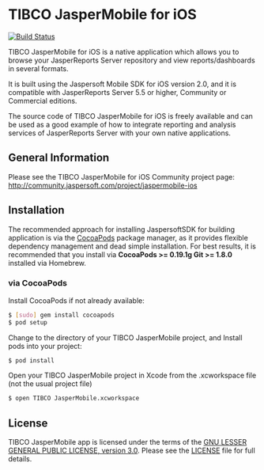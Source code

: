TIBCO JasperMobile for iOS
==========================
[![Build Status](https://travis-ci.org/Jaspersoft/js-ios-app.svg?branch=develop)](https://travis-ci.org/Jaspersoft/js-ios-app/builds)

TIBCO JasperMobile for iOS is a native application which allows you to browse your JasperReports Server repository and view reports/dashboards in several formats.

It is built using the Jaspersoft Mobile SDK for iOS version 2.0, and it is compatible with JasperReports Server 5.5 or higher, Community or Commercial editions.  

The source code of TIBCO JasperMobile for iOS is freely available and can be used as a good example of how to integrate reporting and analysis services of JasperReports Server with your own native applications.


General Information
--------------------

Please see the TIBCO JasperMobile for iOS Community project page:
http://community.jaspersoft.com/project/jaspermobile-ios

Installation
------------

The recommended approach for installing JaspersoftSDK for building application is via the [CocoaPods](http://cocoapods.org/) package manager, as it provides flexible dependency management and dead simple installation. For best results, it is recommended that you install via **CocoaPods >= 0.19.1g Git >= 1.8.0** installed via Homebrew.

### via CocoaPods

Install CocoaPods if not already available:

``` bash
$ [sudo] gem install cocoapods
$ pod setup
```

Change to the directory of your TIBCO JasperMobile project, and Install pods into your project:

``` bash
$ pod install
```

Open your TIBCO JasperMobile project in Xcode from the .xcworkspace file (not the usual project file)

``` bash
$ open TIBCO JasperMobile.xcworkspace
```

License
-------

TIBCO JasperMobile app is licensed under the terms of the [GNU LESSER GENERAL PUBLIC LICENSE, version 3.0](http://www.gnu.org/licenses/lgpl). Please see the [LICENSE](LICENSE) file for full details.
